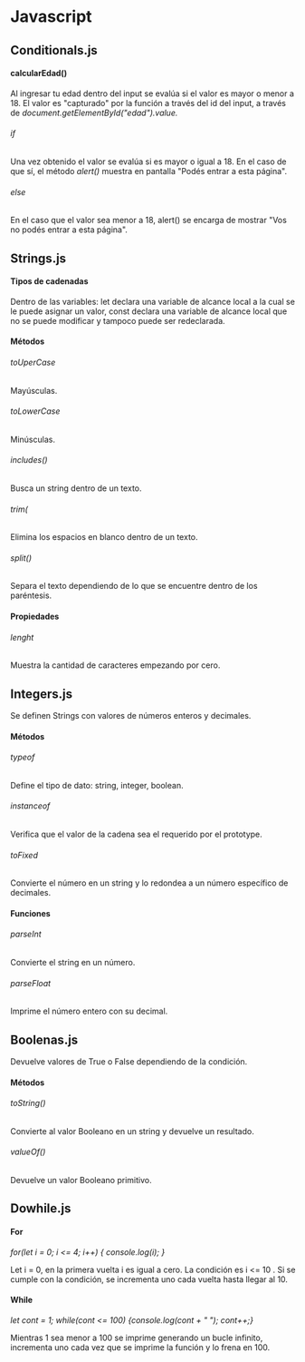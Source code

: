 # Javascript

## Conditionals.js
#### calcularEdad()
Al ingresar tu edad dentro del input se evalúa si el valor es mayor o menor a 18. El valor es "capturado" por la función a través del id del input, a través de *document.getElementById("edad").value.* 
###### if
Una vez obtenido el valor se evalúa si es mayor o igual a 18. En el caso de que sí, el método *alert()* muestra en pantalla "Podés entrar a esta página".
###### else
En el caso que el valor sea menor a 18, alert() se encarga de mostrar "Vos no podés entrar a esta página". 



## Strings.js 
#### Tipos de cadenadas
Dentro de las variables: let declara una variable de alcance local a la cual se le puede asignar un valor, const declara una variable de alcance local que no se puede modificar y tampoco puede ser redeclarada. 

#### Métodos
###### toUperCase
Mayúsculas. 
###### toLowerCase
Minúsculas. 
###### includes() 
Busca un string dentro de un texto. 
###### trim(
Elimina los espacios en blanco dentro de un texto.
###### split()
Separa el texto dependiendo de lo que se encuentre dentro de los paréntesis. 

#### Propiedades
###### lenght
Muestra la cantidad de caracteres empezando por cero. 



## Integers.js
Se definen Strings con valores de números enteros y decimales.

#### Métodos
###### typeof
Define el tipo de dato: string, integer, boolean.
###### instanceof 
Verifica que el valor de la cadena sea el requerido por el prototype. 
###### toFixed 
Convierte el número en un string y lo redondea a un número específico de decimales.  


#### Funciones
###### parseInt
Convierte el string en un número.
###### parseFloat 
Imprime el número entero con su decimal.



## Boolenas.js 
Devuelve valores de True o False dependiendo de la condición.
#### Métodos
###### toString() 
Convierte al valor Booleano en un string y devuelve un resultado.
###### valueOf()  
Devuelve un valor Booleano primitivo.  


## Dowhile.js
#### For
*for(let i = 0; i <= 4; i++) {*
    *console.log(i);*
*}*

Let i = 0, en la primera vuelta i es igual a cero. La condición es i <= 10 . Si se cumple con la condición, se incrementa uno cada vuelta hasta llegar al 10. 

#### While
*let cont = 1;*
*while(cont <= 100) {console.log(cont + " "); cont++;}*

Mientras 1 sea menor a 100 se imprime generando un bucle infinito, incrementa uno cada vez que se imprime la función y lo frena en 100. 



